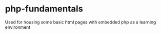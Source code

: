 # php-fundamentals
Used for housing some basic html pages with embedded php as a learning environment
